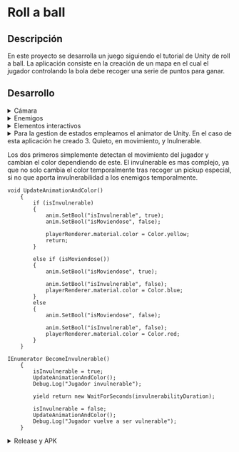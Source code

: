 # Roll a ball

## Descripción 

En este proyecto se desarrolla un juego siguiendo el tutorial de Unity de roll a ball.
La aplicación consiste en la creación de un mapa en el cual el jugador controlando la bola debe recoger una serie de puntos para ganar.

## Desarrollo
<details>
  <summary>Cámara</summary>

  Para el control de la cámara se crea un script que permite el cambio de perspectiva pulsando la tecla f.
  
  Una vez pulsada la cámara cambia de una vista cenital a una en primera persona, adaptando los controles a esta última y fijando el cursor para evitar errores en el movimiento de cámara.

</details>

<details>
  
  <summary>Enemigos</summary>

  La creación de enemigos requiere de el uso de NavMesh. Este elemento mapea el mapa creado para que los enemigos creados detecten los lugares por los que moverse.

  El movimiento se da mediante un script en el que estableceremos el NavMesh y establecemos el objetivo de los enemigos en la posición del jugador para que intenten alcanzarle.

  ```
public Transform player;
    private NavMeshAgent NavMeshAgent;
    void Start()
    {
        NavMeshAgent = GetComponent<NavMeshAgent>();
    }

    void Update()
    {
        if (player != null)
        {
            NavMeshAgent.SetDestination(player.position);
        }
        
    }
```

  Por último, se activa la función trigger y se les etiqueta como enemigo. Esto, codificando el script del jugador para detectar el contacto con el enemigo , pierdas la partida.

  ```
if (other.gameObject.CompareTag("Enemigo") && !isInvulnerable)
        {
            rb.gameObject.SetActive(false);
            Destroy(rb);
            countText.text = "Has perdido";
        }
```

  A mayores, he esablecido elementos del entorno ( agua y cactus) con el mismo efecto de eliminar al jugador, pero sin capacidad de movimiento.
  
</details>

<details>
  <summary>
    Elementos interactivos
  </summary>

  Dentro de los elementos interactivos encontramos una rampa que impulsa al jugador, y los pickups que debe recoger.

  ## Pick Ups

   Los pickups son los puntos que el jugador debe recoger para ganar la partida.
   
   Para su creación, se crea un cubo y se coloca en el mapa de la manera deseada.
   
   Para darles su función se les eiqueta como pickups, y como a los enemigos se les establece como trigger. La diferencia es que en este caso, al tocar el jugador los pickups, los que desaparecen son estosm y al jugador le aumenta la puntución y, en caso de recoger 
   todos, se lanza un mensaje de victoria.

   ```
void OnTriggerEnter(Collider other)
    {
        if (other.gameObject.CompareTag("PickUp"))
        {
            other.gameObject.SetActive(false);
            count++;
            SetCountText();
        }

 void SetCountText()
    {
        countText.text = "Count: " + count.ToString();
        if (count >= 14)
        {
            winTextObject.SetActive(true);
        }
    }
   ```

## Rampa

   La rampa simplemente cumple la función de impulsar al jugador cuando pase sobre ella, so mediante otro trigger y el uso de vectores y una fuerza que realiza el lanzamiento.

   ```
public class Ramp : MonoBehaviour
{
    [Tooltip("Dirección fija de lanzamiento (debe estar normalizada)")]
    public Vector3 launchDirection = new Vector3(1, 0.5f, 0);

    public float launchForce = 10f;

    private void OnCollisionEnter(Collision collision)
    {
        if (collision.gameObject.CompareTag("Player")) // Asegurar que solo afecte a la pelota
        {
            Rigidbody rb = collision.gameObject.GetComponent<Rigidbody>();
            if (rb != null)
            {
                Vector3 finalLaunchDirection = launchDirection.normalized;
                rb.velocity = Vector3.zero;
                rb.AddForce(finalLaunchDirection * launchForce, ForceMode.Impulse);
                Debug.Log("Pelota lanzada en dirección: " + finalLaunchDirection);
            }
        }
    }
}
   ```

  Este script es propio de la rampa y en este caso detecta la etiqueta del jugador.

  
</details>


<details>
  <Summary>
Para la gestion de estados empleamos el animator de Unity. En el caso de esta aplicación he creado 3. Quieto, en movimiento, y Inulnerable.

Los dos primeros simplemente detectan el movimiento del jugador y cambian el color dependiendo de este. El invulnerable es mas complejo, ya que no solo cambia el color temporalmente tras recoger un pickup especial, si no que aporta invulnerabilidad a los enemigos temporalmente.

```
void UpdateAnimationAndColor()
    {
        if (isInvulnerable)
        {
            anim.SetBool("isInvulnerable", true);
            anim.SetBool("isMoviendose", false);
           
            playerRenderer.material.color = Color.yellow;
            return;
        }

        else if (isMoviendose())
        {
            anim.SetBool("isMoviendose", true);
            
            anim.SetBool("isInvulnerable", false);
            playerRenderer.material.color = Color.blue;
        }
        else
        {
            anim.SetBool("isMoviendose", false);
        
            anim.SetBool("isInvulnerable", false);
            playerRenderer.material.color = Color.red;
        }
    }
```
```
IEnumerator BecomeInvulnerable()
    {
        isInvulnerable = true;
        UpdateAnimationAndColor();
        Debug.Log("Jugador invulnerable");

        yield return new WaitForSeconds(invulnerabilityDuration);

        isInvulnerable = false;
        UpdateAnimationAndColor();
        Debug.Log("Jugador vuelve a ser vulnerable");
    }

```
    
  </Summary>
</details>


<details>
  <Summary>
   Release y APK
  </Summary>

Para la release de la aplicación necesitamos una APK, para esto necesitamos descargar un plugin de Unity, el AndroidBuild Support, que nos permite exportar el proyeco a android.

Una vez instalado y configuramos la aplicación para android, en este caso hacemos que el dispositivo muestre la aplicación horizontalmente para mejorar la visión.

A continuación conectamos el mobil al ordenador y ejecutamos la aplicación, lo que hará que se cree una apk y si todo va bien, se ejecute la aplicación.

Es importante decir que hay que permitir el control en mobil, para lo que usaremos el movimiento del dispositivo para dirigir la pelota mediante el siguiente código en el script del movimiento del jugador.

```
  Vector3 dir = Vector3.zero;
        dir.x = -Input.acceleration.y;
        dir.z = Input.acceleration.x;
        if (dir.sqrMagnitude > 1)
            dir.Normalize();
```

Una vez hecho esto ya podemos crear la release en github y subir la APK.


  
</details>

